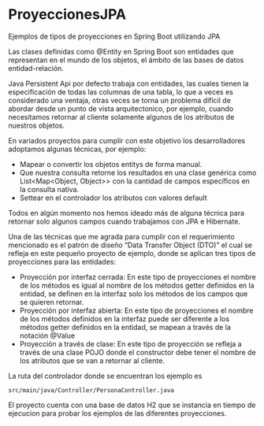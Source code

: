 # ProyeccionesJPA
Ejemplos de tipos de proyecciones en Spring Boot utilizando JPA

Las clases definidas como @Entity en Spring Boot son entidades que representan en el mundo de los objetos, el ámbito de las bases de datos entidad-relación.

Java Persistent Api por defecto trabaja con entidades, las cuales tienen la especificación de todas las columnas de una tabla, lo que a veces es considerado una ventaja, otras veces se torna un problema difícil de abordar desde un punto de vista arquitectonico, por ejemplo, cuando necesitamos retornar al cliente solamente algunos de los atributos de nuestros objetos.

En variados proyectos para cumplir con este objetivo los desarrolladores adoptamos algunas técnicas, por ejemplo:
- Mapear o convertir los objetos entitys de forma manual.
- Que nuestra consulta retorne los resultados en una clase genérica como List<Map<Object, Object>> con la cantidad de campos específicos en la consulta nativa.
- Settear en el controlador los atributos con valores default

Todos en algún momento nos hemos ideado más de alguna técnica para retornar solo algunos campos cuando trabajamos con JPA e Hibernate.

Una de las técnicas que me agrada para cumplir con el requerimiento mencionado es el patrón de diseño “Data Transfer Object (DTO)” el cual se refleja en este pequeño proyecto de ejemplo, donde se aplican tres tipos de proyecciones para las entidades:

-	Proyección por interfaz cerrada: En este tipo de proyecciones el nombre de los métodos es igual al nombre de los métodos getter definidos en la entidad, se definen en la interfaz solo los métodos de los campos que se quieren retornar.
-	Proyección por interfaz abierta: En este tipo de proyecciones el nombre de los métodos definidos en la interfaz puede ser diferente a los métodos getter definidos en la entidad, se mapean a través de la notación @Value
-	Proyección a través de clase: En este tipo de proyección se refleja a través de una clase POJO donde el constructor debe tener el nombre de los atributos que se van a retornar al cliente.

La ruta del controlador donde se encuentran los ejemplo es
```
src/main/java/Controller/PersonaController.java
```

El proyecto cuenta con una base de datos H2 que se instancia en tiempo de ejecucion para probar los ejemplos de las diferentes proyecciones.